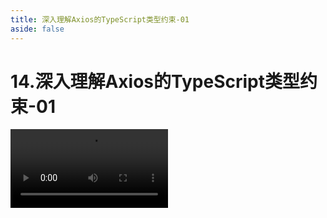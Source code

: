```yaml
---
title: 深入理解Axios的TypeScript类型约束-01
aside: false
---
```


# 14.深入理解Axios的TypeScript类型约束-01

<video autoplay src="http://qn.chinavanes.com/interview/typescript-interview/14.深入理解Axios的TypeScript类型约束-01.mp4" controls controlsList="nodownload" width="50%"/>

